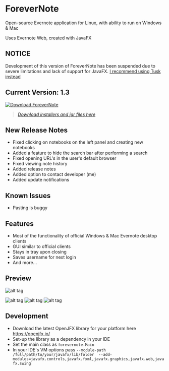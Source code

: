# ForeverNote

Open-source Evernote application for Linux, with ability to run on Windows & Mac

Uses Evernote Web, created with JavaFX

## NOTICE
Development of this version of ForeverNote has been suspended due to severe limitations and lack of support for JavaFX. [I recommend using Tusk instead](https://github.com/klaussinani/tusk)

## Current Version: 1.3
[![Download ForeverNote](https://a.fsdn.com/con/app/sf-download-button)](https://sourceforge.net/projects/forevernote/files/latest/download)

>[*Download installers and jar files here*](https://sourceforge.net/projects/forevernote/files/)

## New Release Notes
- Fixed clicking on notebooks on the left panel and creating new notebooks
- Added a feature to hide the search bar after performing a search
- Fixed opening URL's in the user's default browser
- Fixed viewing note history
- Added release notes
- Added option to contact developer (me)
- Added update notifications

## Known Issues
- Pasting is buggy

## Features
- Most of the functionality of official Windows & Mac Evernote desktop clients
- GUI similar to official clients
- Stays in tray upon closing
- Saves username for next login
- And more...

## Preview
![alt tag](https://github.com/milan102/ForeverNote/blob/master/preview/forevernote.gif)

![alt tag](https://github.com/milan102/ForeverNote/blob/master/preview/forevernote_sample1.png)
![alt tag](https://github.com/milan102/ForeverNote/blob/master/preview/forevernote_sample2.png)
![alt tag](https://github.com/milan102/ForeverNote/blob/master/preview/forevernote_sample3.png)

## Development
- Download the latest OpenJFX library for your platform here https://openjfx.io/
- Set-up the library as a dependency in your IDE
- Set the main class as ```forevernote.Main```
- In your IDE's VM options pass ```--module-path /full/path/to/your/javafx/lib/folder  --add-modules=javafx.controls,javafx.fxml,javafx.graphics,javafx.web,javafx.swing```
